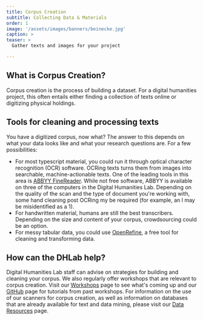 ```yaml
---
title: Corpus Creation
subtitle: Collecting Data & Materials
order: 1
image: '/assets/images/banners/beinecke.jpg'
caption: >
teaser: > 
  Gather texts and images for your project

---
```

<h2 class='subheading'>What is Corpus Creation?</h2>

Corpus creation is the process of building a dataset. For a digital humanities project, this often entails either finding a collection of texts online or digitizing physical holdings.<br/>

<h2 class='subheading'>Tools for cleaning and processing texts</h2>

You have a digitized corpus, now what? The answer to this depends on what your data looks like and what your research questions are. For a few possibilities: 
* For most typescript material, you could run it through optical character recognition (OCR) software. OCRing texts turns them from images into searchable, machine-actionable texts. One of the leading tools in this area is <a  href='https://www.abbyy.com/en-us/finereader/' target='_blank'>ABBYY FineReader</a>. While not free software, ABBYY is available on three of the computers in the Digital Humanities Lab. Depending on the quality of the scan and the type of document you're working with, some hand cleaning post OCRing my be required (for example, an l may be misidentified as a 1).  
* For handwritten material, humans are still the best transcribers. Depending on the size and content of your corpus, crowdsourcing could be an option.
* For messy tabular data, you could use <a href='http://openrefine.org/' target='_blank'>OpenRefine</a>, a free tool for cleaning and transforming data.

<h2 class='subheading'>How can the DHLab help?</h2>

Digital Humanities Lab staff can advise on strategies for building and cleaning your corpus. We also regularly offer workshops that are relevant to corpus creation. Visit our <a href='{{site.baseurl}}/resources/workshops.html' target='_blank'>Workshops</a> page to see what's coming up and our <a href='{{site.baseurl}}/resources/github.html' target='_blank'>GitHub</a> page for tutorials from past workshops. For information on the use of our scanners for corpus creation, as well as information on databases that are already available for text and data mining, please visit our <a href='{{site.baseurl}}/resources/data.html' target='_blank'>Data Resources</a> page.<br/>


